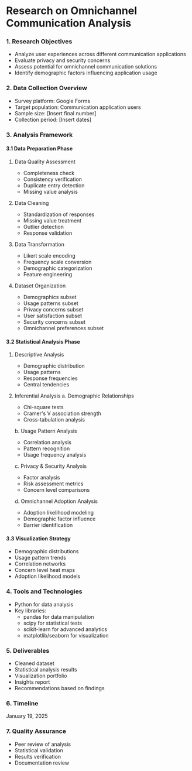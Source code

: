 # Research on Omnichannel Communication Analysis

### 1. Research Objectives
- Analyze user experiences across different communication applications
- Evaluate privacy and security concerns
- Assess potential for omnichannel communication solutions
- Identify demographic factors influencing application usage

### 2. Data Collection Overview
- Survey platform: Google Forms
- Target population: Communication application users
- Sample size: [Insert final number]
- Collection period: [Insert dates]

### 3. Analysis Framework

#### 3.1 Data Preparation Phase
1. Data Quality Assessment
   - Completeness check
   - Consistency verification
   - Duplicate entry detection
   - Missing value analysis

2. Data Cleaning
   - Standardization of responses
   - Missing value treatment
   - Outlier detection
   - Response validation

3. Data Transformation
   - Likert scale encoding
   - Frequency scale conversion
   - Demographic categorization
   - Feature engineering

4. Dataset Organization
   - Demographics subset
   - Usage patterns subset
   - Privacy concerns subset
   - User satisfaction subset
   - Security concerns subset
   - Omnichannel preferences subset

#### 3.2 Statistical Analysis Phase

1. Descriptive Analysis
   - Demographic distribution
   - Usage patterns
   - Response frequencies
   - Central tendencies

2. Inferential Analysis
   a. Demographic Relationships
      - Chi-square tests
      - Cramer's V association strength
      - Cross-tabulation analysis
   
   b. Usage Pattern Analysis
      - Correlation analysis
      - Pattern recognition
      - Usage frequency analysis

   c. Privacy & Security Analysis
      - Factor analysis
      - Risk assessment metrics
      - Concern level comparisons

   d. Omnichannel Adoption Analysis
      - Adoption likelihood modeling
      - Demographic factor influence
      - Barrier identification

#### 3.3 Visualization Strategy
- Demographic distributions
- Usage pattern trends
- Correlation networks
- Concern level heat maps
- Adoption likelihood models

### 4. Tools and Technologies
- Python for data analysis
- Key libraries:
  - pandas for data manipulation
  - scipy for statistical tests
  - scikit-learn for advanced analytics
  - matplotlib/seaborn for visualization

### 5. Deliverables
- Cleaned dataset
- Statistical analysis results
- Visualization portfolio
- Insights report
- Recommendations based on findings

### 6. Timeline
January 19, 2025

### 7. Quality Assurance
- Peer review of analysis
- Statistical validation
- Results verification
- Documentation review